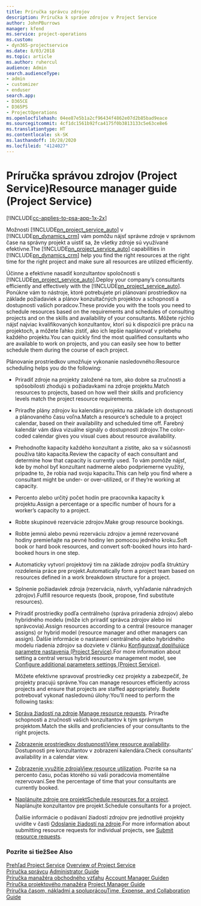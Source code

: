 ```yaml
---
title: Príručka správcu zdrojov
description: Príručka k správe zdrojov v Project Service
author: JohnPBurrows
manager: kfend
ms.service: project-operations
ms.custom:
- dyn365-projectservice
ms.date: 8/03/2018
ms.topic: article
ms.author: ruhercul
audience: Admin
search.audienceType:
- admin
- customizer
- enduser
search.app:
- D365CE
- D365PS
- ProjectOperations
ms.openlocfilehash: 04ee87e5b1a2cf96434f4862e07d2b85bad9eace
ms.sourcegitcommit: 4cf1dc1561b92fca4175f0b3813133c5e63ce8e6
ms.translationtype: HT
ms.contentlocale: sk-SK
ms.lasthandoff: 10/28/2020
ms.locfileid: "4124027"
---
```

# <a name="resource-manager-guide-project-service"></a><span data-ttu-id="144d0-103">Príručka správou zdrojov (Project Service)</span><span class="sxs-lookup"><span data-stu-id="144d0-103">Resource manager guide (Project Service)</span></span>

[!INCLUDE[cc-applies-to-psa-app-1x-2x](../includes/cc-applies-to-psa-app-1x-2x.md)]

<span data-ttu-id="144d0-104">Možnosti [!INCLUDE[pn_project_service_auto](../includes/pn-project-service-auto.md)] v [!INCLUDE[pn_dynamics_crm](../includes/pn-dynamics-crm.md)] vám pomôžu nájsť správne zdroje v správnom čase na správny projekt a uistiť sa, že všetky zdroje sú využívané efektívne.</span><span class="sxs-lookup"><span data-stu-id="144d0-104">The [!INCLUDE[pn_project_service_auto](../includes/pn-project-service-auto.md)] capabilities in [!INCLUDE[pn_dynamics_crm](../includes/pn-dynamics-crm.md)] help you find the right resources at the right time for the right project and make sure all resources are utilized efficiently.</span></span>  
  
 <span data-ttu-id="144d0-105">Účinne a efektívne nasadiť konzultantov spoločnosti s [!INCLUDE[pn_project_service_auto](../includes/pn-project-service-auto.md)].</span><span class="sxs-lookup"><span data-stu-id="144d0-105">Deploy your company’s consultants efficiently and effectively with the [!INCLUDE[pn_project_service_auto](../includes/pn-project-service-auto.md)].</span></span> <span data-ttu-id="144d0-106">Ponúkne vám to nástroje, ktoré potrebujete pri plánovaní prostriedkov na základe požiadaviek a plánov konzultačných projektov a schopností a dostupnosti vašich poradcov.</span><span class="sxs-lookup"><span data-stu-id="144d0-106">These provide you with the tools you need to schedule resources based on the requirements and schedules of consulting projects and on the skills and availability of your consultants.</span></span> <span data-ttu-id="144d0-107">Môžete rýchlo nájsť najviac kvalifikovaných konzultantov, ktorí sú k dispozícii pre prácu na projektoch, a môžete ľahko zistiť, ako ich lepšie naplánovať v priebehu každého projektu.</span><span class="sxs-lookup"><span data-stu-id="144d0-107">You can quickly find the most qualified consultants who are available to work on projects, and you can easily see how to better schedule them during the course of each project.</span></span>  
  
 <span data-ttu-id="144d0-108">Plánovanie prostriedkov umožňuje vykonanie nasledovného:</span><span class="sxs-lookup"><span data-stu-id="144d0-108">Resource scheduling helps you do the following:</span></span>  
  
- <span data-ttu-id="144d0-109">Priradiť zdroje na projekty založené na tom, ako dobre sa zručnosti a spôsobilosti zhodujú s požiadavkami na zdroje projektu.</span><span class="sxs-lookup"><span data-stu-id="144d0-109">Match resources to projects, based on how well their skills and proficiency levels match the project resource requirements.</span></span>  
  
- <span data-ttu-id="144d0-110">Priraďte plány zdrojov ku kalendáru projektu na základe ich dostupnosti a plánovaného času voľna.</span><span class="sxs-lookup"><span data-stu-id="144d0-110">Match a resource’s schedule to a project calendar, based on their availability and scheduled time off.</span></span> <span data-ttu-id="144d0-111">Farebný kalendár vám dáva vizuálne signály o dostupnosti zdrojov.</span><span class="sxs-lookup"><span data-stu-id="144d0-111">The color-coded calendar gives you visual cues about resource availability.</span></span>  
  
- <span data-ttu-id="144d0-112">Prehodnoťte kapacity každého konzultant a zistite, ako sa v súčasnosti používa táto kapacita.</span><span class="sxs-lookup"><span data-stu-id="144d0-112">Review the capacity of each consultant and determine how that capacity is currently used.</span></span> <span data-ttu-id="144d0-113">To vám pomôže nájsť, kde by mohol byť konzultant nadmerne alebo podpriemerne využitý, prípadne to, že robia nad svoju kapacitu.</span><span class="sxs-lookup"><span data-stu-id="144d0-113">This can help you find where a consultant might be under- or over-utilized, or if they’re working at capacity.</span></span>  
  
- <span data-ttu-id="144d0-114">Percento alebo určitý počet hodín pre pracovníka kapacity k projektu.</span><span class="sxs-lookup"><span data-stu-id="144d0-114">Assign a percentage or a specific number of hours for a worker’s capacity to a project.</span></span>  
  
- <span data-ttu-id="144d0-115">Robte skupinové rezervácie zdrojov.</span><span class="sxs-lookup"><span data-stu-id="144d0-115">Make group resource bookings.</span></span>  
  
- <span data-ttu-id="144d0-116">Robte jemnú alebo pevnú rezerváciu zdrojov a jemné rezervované hodiny premieňajte na pevné hodiny len pomocou jedného kroku.</span><span class="sxs-lookup"><span data-stu-id="144d0-116">Soft book or hard book resources, and convert soft-booked hours into hard-booked hours in one step.</span></span>  
  
- <span data-ttu-id="144d0-117">Automaticky vytvorí projektový tím na základe zdrojov podľa štruktúry rozdelenia práce pre projekt.</span><span class="sxs-lookup"><span data-stu-id="144d0-117">Automatically form a project team based on resources defined in a work breakdown structure for a project.</span></span>  
  
- <span data-ttu-id="144d0-118">Splnenie požiadaviek zdroja (rezervácia, návrh, vyhľadanie náhradných zdrojov).</span><span class="sxs-lookup"><span data-stu-id="144d0-118">Fulfill resource requests (book, propose, find substitute resources).</span></span>  
  
- <span data-ttu-id="144d0-119">Priradiť prostriedky podľa centrálneho (správa priradenia zdrojov) alebo hybridného modelu (môže ich priradiť správca zdrojov alebo iní správcovia).</span><span class="sxs-lookup"><span data-stu-id="144d0-119">Assign resources according to a central (resource manager assigns) or hybrid model (resource manager and other managers can assign).</span></span> <span data-ttu-id="144d0-120">Ďalšie informácie o nastavení centrálneho alebo hybridného modelu riadenia zdrojov sa dozviete v článku [Konfigurovať doplňujúce parametre nastavenia (Project Service)](../psa/configure-additional-parameters-settings.md).</span><span class="sxs-lookup"><span data-stu-id="144d0-120">For more information about setting a central versus hybrid resource management model, see [Configure additional parameters settings (Project Service)](../psa/configure-additional-parameters-settings.md).</span></span>  
  
  <span data-ttu-id="144d0-121">Môžete efektívne spravovať prostriedky cez projekty a zabezpečiť, že projekty pracujú správne.</span><span class="sxs-lookup"><span data-stu-id="144d0-121">You can manage resources efficiently across projects and ensure that projects are staffed appropriately.</span></span> <span data-ttu-id="144d0-122">Budete potrebovať vykonať nasledovnú úlohy:</span><span class="sxs-lookup"><span data-stu-id="144d0-122">You’ll need to perform the following tasks:</span></span>  
  
- <span data-ttu-id="144d0-123">[Správa žiadostí na zdroje](../psa/manage-resource-requests.md).</span><span class="sxs-lookup"><span data-stu-id="144d0-123">[Manage resource requests](../psa/manage-resource-requests.md).</span></span> <span data-ttu-id="144d0-124">Priraďte schopnosti a zručnosti vašich konzultantov k tým správnym projektom.</span><span class="sxs-lookup"><span data-stu-id="144d0-124">Match the skills and proficiencies of your consultants to the right projects.</span></span>  
  
- <span data-ttu-id="144d0-125">[Zobrazenie prostriedkov dostupnosti](../psa/view-resource-availability.md)</span><span class="sxs-lookup"><span data-stu-id="144d0-125">[View resource availability](../psa/view-resource-availability.md).</span></span> <span data-ttu-id="144d0-126">Dostupnosti pre konzultantov v zobrazení kalendára.</span><span class="sxs-lookup"><span data-stu-id="144d0-126">Check consultants’ availability in a calendar view.</span></span>  
  
- <span data-ttu-id="144d0-127">[Zobrazenie využitie zdroja](../psa/view-resource-utilization.md)</span><span class="sxs-lookup"><span data-stu-id="144d0-127">[View resource utilization](../psa/view-resource-utilization.md).</span></span> <span data-ttu-id="144d0-128">Pozrite sa na percento času, počas ktorého sú vaši poradcovia momentálne rezervovaní.</span><span class="sxs-lookup"><span data-stu-id="144d0-128">See the percentage of time that your consultants are currently booked.</span></span>  
  
- <span data-ttu-id="144d0-129">[Naplánujte zdroje pre projekt](../psa/schedule-resources-project.md)</span><span class="sxs-lookup"><span data-stu-id="144d0-129">[Schedule resources for a project](../psa/schedule-resources-project.md).</span></span> <span data-ttu-id="144d0-130">Naplánujte konzultantov pre projekt.</span><span class="sxs-lookup"><span data-stu-id="144d0-130">Schedule consultants for a project.</span></span>  
  
  <span data-ttu-id="144d0-131">Ďalšie informácie o podávaní žiadostí zdrojov pre jednotlivé projekty uvidíte v časti [Odoslanie žiadostí na zdroje](../psa/submit-resource-requests.md).</span><span class="sxs-lookup"><span data-stu-id="144d0-131">For more information about submitting resource requests for individual projects, see [Submit resource requests](../psa/submit-resource-requests.md).</span></span>  
  
### <a name="see-also"></a><span data-ttu-id="144d0-132">Pozrite si tiež</span><span class="sxs-lookup"><span data-stu-id="144d0-132">See Also</span></span>  
 <span data-ttu-id="144d0-133">[Prehľad Project Service](../psa/overview.md) </span><span class="sxs-lookup"><span data-stu-id="144d0-133">[Overview of Project Service](../psa/overview.md) </span></span>  
 <span data-ttu-id="144d0-134">[Príručka správcu](../psa/admin-guide.md) </span><span class="sxs-lookup"><span data-stu-id="144d0-134">[Administrator Guide](../psa/admin-guide.md) </span></span>  
 <span data-ttu-id="144d0-135">[Príručka manažéra obchodného vzťahu](../psa/account-manager-guide.md) </span><span class="sxs-lookup"><span data-stu-id="144d0-135">[Account Manager Guiden](../psa/account-manager-guide.md) </span></span>  
 <span data-ttu-id="144d0-136">[Príručka projektového manažéra](../psa/project-manager-guide.md) </span><span class="sxs-lookup"><span data-stu-id="144d0-136">[Project Manager Guide](../psa/project-manager-guide.md) </span></span>  
 [<span data-ttu-id="144d0-137">Príručka časom, nákladmi a spoluprácou</span><span class="sxs-lookup"><span data-stu-id="144d0-137">Time, Expense, and Collaboration Guide</span></span>](../psa/time-expense-collaboration-guide.md)
